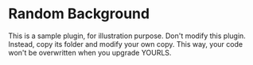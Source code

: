 Random Background
=================
This is a sample plugin, for illustration purpose.
Don't modify this plugin. Instead, copy its folder
and modify your own copy. This way, your code won't
be overwritten when you upgrade YOURLS.